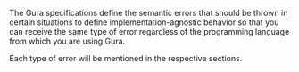 The Gura specifications define the semantic errors that should be thrown in certain situations to define implementation-agnostic behavior so that you can receive the same type of error regardless of the programming language from which you are using Gura.

Each type of error will be mentioned in the respective sections.
